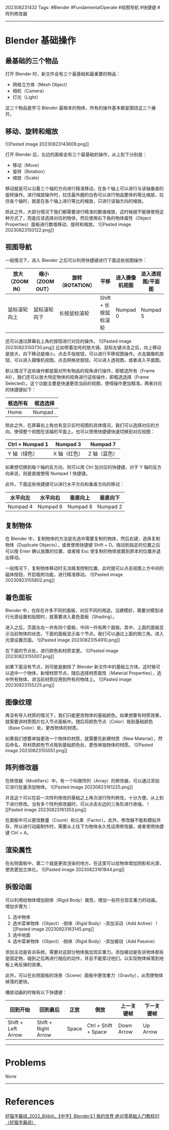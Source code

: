 202308231432
Tags: #Blender #FundamentalOperate #视图导航 #快捷键 #阵列修改器 

--- 
# Blender 基础操作
## 最基础的三个物品
打开 Blender 时，新文件会有三个最基础和最重要的物品：

- 网格立方体（Mesh Object）
- 相机（Camera）
- 灯光（Light）

这三个物品是学习 Blender 最根本的物体，所有的操作基本都是围绕这三个展开。

## 移动、旋转和缩放
![[Pasted image 20230823143609.png]]

打开 Blender 后，左边的面板会有三个最基础的操作，从上到下分别是：

- 移动（Move）
- 旋转（Rotation）
- 缩放（Scale）

移动就是可以沿着三个轴的方向进行精准移动，在各个轴上可以进行与该轴垂直的旋转操作。进行缩放操作时，拉住最外圈的白色可以进行物品整体的等比缩放，拉住各个轴时，就是在各个轴上进行等比的缩放，只进行该轴方向的缩放。

除此之外，大部分情况下我们都需要进行精准的数值缩放，这时候就不能够使用这种方式了，而是应该选择对应的物体，然后使用右下角的物体属性（Object Properties）面板进行数值移动、旋转和缩放。
![[Pasted image 20230823150122.png]]

## 视图导航
一般情况下，进入 Blender 之后可以利用快捷键进行下面这些视图操作：

| 放大（ZOOM IN） | 缩小（ZOOM OUT） | 旋转（ROTATION） | 平移 | 进入摄像机视图 | 进入透视图/平面图 |
| - | - | - | - | - | - |
| 鼠标滚轮向上 | 鼠标滚轮向下 | 长按鼠标滚轮 | Shift + 长按鼠标滚轮 | Numpad 0 | Numpad 5 |

还可以通过屏幕右上角的按钮进行对应的操作。
![[Pasted image 20230823150730.png]]
比如带着加号的放大镜，鼠标左键点击之后，向上移动是放大，向下移动是缩小。点击手指按钮，可以进行平移视图操作。点击摄像机按钮，可以进入摄像机视图。点击网格状按钮，可以进入透视图，或者进入平面图。

默认情况下这些操作都是面对所有物品的视角进行操作，即框选所有（Frame All），我们还可以放大特定物体的视角进行这些操作，即框选选择（Frame Selected）。这个功能主要是快速更改当前的视图，使得操作更加精准。两者对应的快捷键如下：

| 框选所有 | 框选选择 |
| - | - |
| Home | Numpad . |

除此之外，在屏幕右上角也有显示实时视图的具体情况，我们可以选择对应的方向，使得整个视图在该轴的平面上。也可以使用快捷键快速切换到对应视图：

| Ctrl + Numpad 1 | Numpad 3 | Numpad 7 |
| - | - | - |
| Y 轴（绿色） | X 轴（红色） | Z 轴（蓝色） |

如果想切换到每个轴的反方向，则可以用 Ctrl 加对应的快捷键，对于 Y 轴的反方向来说，则是直接使用 Numpad 1 快捷键。

此外，下面这些快捷键可以进行水平方向和垂直方向的移动：

| 水平向左 | 水平向右 | 垂直向上 | 垂直向下 |
| - | - | - | - |
| Numpad 4 | Numpad 6 | Numpad 8 | Numpad 2 |

## 复制物体
在 Blender 中，复制物体的方法是先选中需要复制的物体，然后右键，选择复制物体（Duplicate Objects），或者使用快捷键 Shift + D。拖动到指定的位置之后可以按 Enter 确认放置的位置，或者按 Esc 使复制的物体放置到原本的位置并退出移动。

一般情况下，复制物体移动时无法精准控制位置，此时就可以点击视图上方中间的磁体按钮，开启吸附功能，进行精准移动。
![[Pasted image 20230823155802.png]]

## 着色面板
Blender 中，也存在许多不同的面板，对应不同的用途。当建模好，需要对模型进行光源设置和贴图时，就需要进入着色面板（Shading）。

进入之后，页面左右一共有四个面板，中间一共有两个面板。其中，上面的面板显示当前物体的状态，下面的面板显示各个节点。我们可以通过上面的倒三角，进入光源设置页面。
![[Pasted image 20230823154910.png]]

在下面的节点处，进行颜色和材质变更。
![[Pasted image 20230823155007.png]]

如果下面没有节点，则可能是删除了 Blender 新文件中的基础立方体。这时候可以选中一个物体，新增材质节点，随后选择材质属性（Material Properties），选中所有物体，讲当前材质应用到所有的物体上。
![[Pasted image 20230823155225.png]]

## 图像纹理
再没有导入材质的情况下，我们只能更改物体的基础颜色。如果想要有材质效果，就需要讲材质图片拉入节点面板中。随后将颜色节点（Color）拖到基础颜色（Base Color）处，更改物体的材质。

如果我们想要单独更改一个物体的材质，就需要先新建材质（New Material），然后命名，将材质颜色节点拖到基础颜色处，更改单独物体的材质。
![[Pasted image 20230823155551.png]]

## 阵列修改器
在修改器（Modifiers）中，有一个叫做阵列（Array）的修改器，可以通过添加它进行批量添加物体。
![[Pasted image 20230823161225.png]]

并且这个可以在前一次阵列修改的基础之上再次进行阵列修改，十分方便。从上到下进行修改。当有多个阵列修改器时，可以点击左边的三角形进行收缩。
![[Pasted image 20230823161353.png]]

在面板中可以更改数量（Count）和元素（Factor）。此外，修改器不能和模拟共存，所以进行动画制作时，需要从上往下为物体永久性运用修改器，或者使用快捷键 Ctrl + A。

## 渲染属性
在右侧面板中，第二个就是更改渲染的地方。在这里可以给物体增加阴影和光源，使其更加立体化。
![[Pasted image 20230823161844.png]]

## 拆毁动画
可以利用给物体增加刚体（Rigid Body）属性，增加一些符合现实重力的动画。增加步骤为：

1. 选中物体
2. 选中菜单物体（Object）-刚体（Rigid Body）-添加活动（Add Active）
	![[Pasted image 20230823163145.png]]
3. 选中地面
4. 选中菜单物体（Object）-刚体（Rigid Body）-添加被动（Add Passive）

添加主动是告诉系统，需要对这部分物体施加现实重力。添加被动是告诉物体那些是固定物，碰到之后再进行相应的动作，并且不能穿过他们。以实现物体掉落到地板上再反弹的效果。

此外，可以在右侧面板的场景（Scene）面板中更改重力（Gravity），从而使物体掉落的更快。

播放动画的时候有以下快捷键：

| 回到开始 | 回到最后 | 正放 | 倒放 | 上一关键帧 | 下一关键帧 |
| - | - | - | - | - | - |
| Shift + Left Arrow | Shift + Right Arrow | Space | Ctrl + Shift + Space | Down Arrow | Up Arrow |


---
# Problems
None

---
# References
[好猫字幕组_2022_Bilibili_【中字】Blender3.1 我的世界 绝对零基础入门教程01 （好猫字幕组）](https://www.bilibili.com/video/BV1ed4y187jH/)